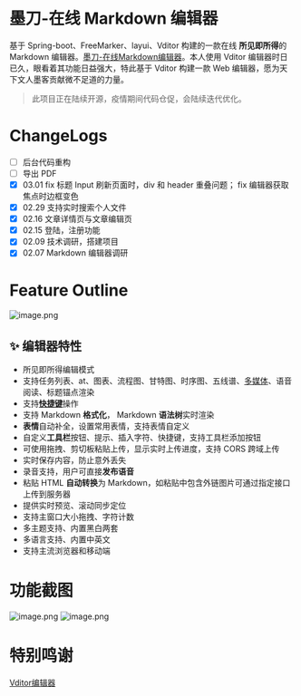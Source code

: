 # 墨刀-在线 Markdown 编辑器

基于 Spring-boot、FreeMarker、layui、Vditor 构建的一款在线 **所见即所得**的 Markdown 编辑器。[墨刀-在线Markdown编辑器](http://md.6aiq.com)。本人使用 Vditor 编辑器时日已久，眼看着其功能日益强大，特此基于 Vditor 构建一款 Web 编辑器，愿为天下文人墨客贡献微不足道的力量。

> 此项目正在陆续开源，疫情期间代码仓促，会陆续迭代优化。

# ChangeLogs

* [ ]    后台代码重构
* [ ]    导出 PDF
* [X] 03.01 fix 标题 Input 刷新页面时，div 和 header 重叠问题； fix 编辑器获取焦点时边框变色
* [X] 02.29 支持实时搜索个人文件
* [X] 02.16 文章详情页与文章编辑页
* [X] 02.15 登陆，注册功能
* [X] 02.09 技术调研，搭建项目
* [X] 02.07 Markdown 编辑器调研

# Feature Outline

![](http://rna.6aiq.com/image-c463a6d64b2940f199a873737ec412fd.png "image.png")

## ✨ 编辑器特性

* 所见即所得编辑模式
* 支持任务列表、at、图表、流程图、甘特图、时序图、五线谱、[多媒体](https://link.hacpai.com/forward?goto=https%3A%2F%2Fgithub.com%2FVanessa219%2Fvditor%2Fissues%2F5)、语音阅读、标题锚点渲染
* 支持[**快捷键**](https://hacpai.com/article/1582778815353)操作
* 支持 Markdown **格式化**， Markdown **语法树**实时渲染
* **表情**自动补全，设置常用表情，支持表情自定义
* 自定义**工具栏**按钮、提示、插入字符、快捷键，支持工具栏添加按钮
* 可使用拖拽、剪切板粘贴上传，显示实时上传进度，支持 CORS 跨域上传
* 实时保存内容，防止意外丢失
* 录音支持，用户可直接**发布语音**
* 粘贴 HTML **自动转换**为 Markdown，如粘贴中包含外链图片可通过指定接口上传到服务器
* 提供实时预览、滚动同步定位
* 支持主窗口大小拖拽、字符计数
* 多主题支持、内置黑白两套
* 多语言支持、内置中英文
* 支持主流浏览器和移动端

# 功能截图

![image.png](http://rna.6aiq.com/image-7bc7fff88ee848ccac660348d6bf1682.png)
![image.png](http://rna.6aiq.com/image-378719a92132466984bddc5f7fe42977.png)

# 特别鸣谢

[Vditor编辑器](https://github.com/Vanessa219/vditor)